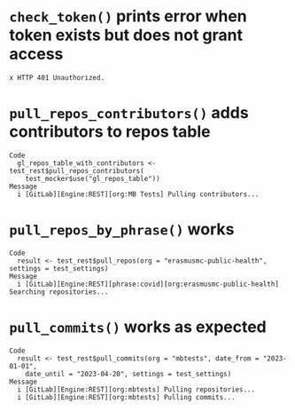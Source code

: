 # `check_token()` prints error when token exists but does not grant access

    x HTTP 401 Unauthorized.

# `pull_repos_contributors()` adds contributors to repos table

    Code
      gl_repos_table_with_contributors <- test_rest$pull_repos_contributors(
        test_mocker$use("gl_repos_table"))
    Message
      i [GitLab][Engine:REST][org:MB Tests] Pulling contributors...

# `pull_repos_by_phrase()` works

    Code
      result <- test_rest$pull_repos(org = "erasmusmc-public-health", settings = test_settings)
    Message
      i [GitLab][Engine:REST][phrase:covid][org:erasmusmc-public-health] Searching repositories...

# `pull_commits()` works as expected

    Code
      result <- test_rest$pull_commits(org = "mbtests", date_from = "2023-01-01",
        date_until = "2023-04-20", settings = test_settings)
    Message
      i [GitLab][Engine:REST][org:mbtests] Pulling repositories...
      i [GitLab][Engine:REST][org:mbtests] Pulling commits...

